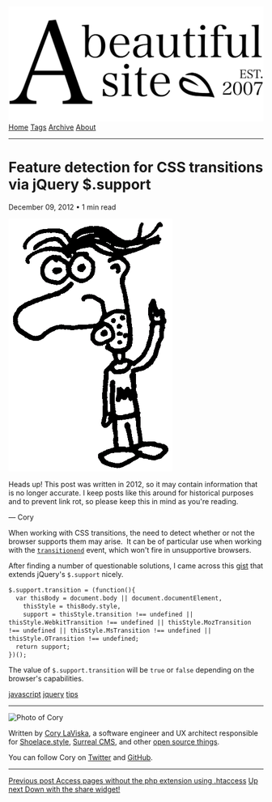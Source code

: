 <a href="../../index.html" class="header-link"><img src="../../images/logos/wordmark.svg" alt="A Beautiful Site" class="wordmark" /></a> <a href="../../index.html" class="nav-item">Home</a> <a href="../../tags/index.html" class="nav-item">Tags</a> <a href="../index.html" class="nav-item">Archive</a> <a href="../../about/index.html" class="nav-item">About</a>

------------------------------------------------------------------------

Feature detection for CSS transitions via jQuery $.support
==========================================================

December 09, 2012 • 1 min read

![A drawing of a cartoon man pointing upwards](../../images/artwork/pointer.gif)

Heads up! This post was written in 2012, so it may contain information that is no longer accurate. I keep posts like this around for historical purposes and to prevent link rot, so please keep this in mind as you're reading.

— Cory

When working with CSS transitions, the need to detect whether or not the browser supports them may arise.  It can be of particular use when working with the [`transitionend`](https://developer.mozilla.org/en-US/docs/CSS/Using_CSS_transitions#Detecting_the_completion_of_a_transition) event, which won't fire in unsupportive browsers.

After finding a number of questionable solutions, I came across this [gist](https://gist.github.com/373874) that extends jQuery's `$.support` nicely.

    $.support.transition = (function(){
      var thisBody = document.body || document.documentElement,
        thisStyle = thisBody.style,
        support = thisStyle.transition !== undefined || thisStyle.WebkitTransition !== undefined || thisStyle.MozTransition !== undefined || thisStyle.MsTransition !== undefined || thisStyle.OTransition !== undefined;
      return support;
    })();

The value of `$.support.transition` will be `true` or `false` depending on the browser's capabilities.

<a href="../../tags/javascript/index.html" class="post-tag">javascript</a> <a href="../../tags/jquery/index.html" class="post-tag">jquery</a> <a href="../../tags/tips/index.html" class="post-tag">tips</a>

------------------------------------------------------------------------

<img src="http://0.gravatar.com/avatar/bf1b3b95fd5b096a3592247c29667b33?s=512" alt="Photo of Cory" class="avatar avatar-small" />

Written by [Cory LaViska](../../index-4.html), a software engineer and UX architect responsible for [Shoelace.style](https://shoelace.style/), [Surreal CMS](https://www.surrealcms.com/), and other [open source things](https://github.com/claviska).

You can follow Cory on [Twitter](https://twitter.com/bgooonz) and [GitHub](https://github.com/claviska).

------------------------------------------------------------------------

<a href="../access-pages-without-the-php-extension-using-htaccess/index.html" class="post-nav-previous"><span class="small">Previous post</span> Access pages without the php extension using .htaccess</a> <a href="../down-with-the-share-widget/index.html" class="post-nav-next"><span class="small">Up next</span> Down with the share widget!</a>
